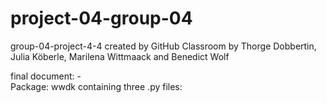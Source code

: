 # project-04-group-04
group-04-project-4-4 created by GitHub Classroom
by Thorge Dobbertin, Julia Köberle, Marilena Wittmaack and Benedict Wolf

final document: -  
Package: wwdk containing three .py files: 
